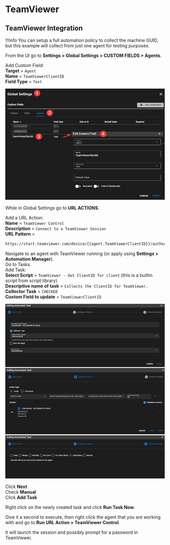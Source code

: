 # TeamViewer

## TeamViewer Integration

!!!info
     You can setup a full automation policy to collect the machine GUID, but this example will collect from just one agent for testing purposes.

From the UI go to **Settings > Global Settings > CUSTOM FIELDS > Agents**.

Add Custom Field:</br>
**Target** = `Agent`</br>
**Name** = `TeamViewerClientID`</br>
**Field Type** = `Text`</br>

![Service Name](images/3rdparty_teamviewer1.png)

While in Global Settings go to **URL ACTIONS**.

Add a URL Action:</br>
**Name** = `TeamViewer Control`</br>
**Description** = `Connect to a TeamViewer Session`</br>
**URL Pattern** =

```html
https://start.teamviewer.com/device/{{agent.TeamViewerClientID}}/authorization/password/mode/control
```

Navigate to an agent with TeamViewer running (or apply using **Settings > Automation Manager**).</br>
Go to Tasks.</br>
Add Task:</br>
**Select Script** = `TeamViewer - Get ClientID for client` (this is a builtin script from script library)</br>
**Descriptive name of task** = `Collects the ClientID for TeamViewer.`</br>
**Collector Task** = `CHECKED`</br>
**Custom Field to update** = `TeamViewerClientID`</br>

![Task1](images/3rdparty_trmm_teamviewer_task1.png)
![Task2](images/3rdparty_trmm_teamviewer_task2.png)
![Task3](images/3rdparty_trmm_teamviewer_task3.png)

Click **Next**</br>
Check **Manual**</br>
Click **Add Task**

Right click on the newly created task and click **Run Task Now**.

Give it a second to execute, then right click the agent that you are working with and go to **Run URL Action > TeamViewer Control**.

It will launch the session and possibly prompt for a password in TeamViewer.
